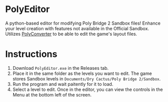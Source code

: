 # PolyEditor
 A python-based editor for modifying Poly Bridge 2 Sandbox files! Enhance your level creation with features not available in the Official Sandbox.  
 Utilizes [PolyConverter](https://github.com/orchidalloy/PolyConverter) to be able to edit the game's layout files.

# Instructions

1. Download `PolyEditor.exe` in the Releases tab.
2. Place it in the same folder as the levels you want to edit. The game stores Sandbox levels in `Documents/Dry Cactus/Poly Bridge 2/Sandbox`.
3. Run the program and wait paitently for it to load.
4. Select a level to edit. Once in the editor, you can view the controls in the Menu at the bottom left of the screen.
